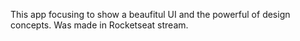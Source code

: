 This app focusing to show a beaufitul UI and the powerful of design concepts. Was made in Rocketseat stream.
